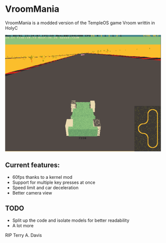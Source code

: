 # VroomMania

VroomMania is a modded version of the TempleOS game Vroom writtin in HolyC

![VroomMania running in TempleOS](https://github.com/KamilPietnicki/VroomMania/blob/main/VroomMania.png?raw=true)

## Current features:

 - 60fps thanks to a kernel mod
 - Support for multiple key presses at once
 - Speed limit and car deceleration
 - Better camera view

## TODO

 - Split up the code and isolate models for better readability
 - A lot more

RIP Terry A. Davis

